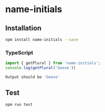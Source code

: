 # name-initials


## Installation 
```sh
npm install name-initials --save
```
### TypeScript
```typescript
import { getPlural } from 'name-initials';
console.log(getPlural('Goose'))
```
```sh
Output should be 'Geese'
```
## Test 
```sh
npm run test
```
